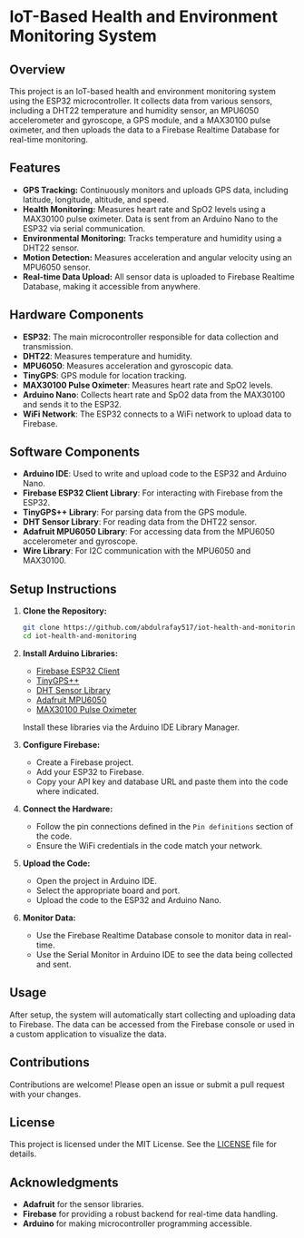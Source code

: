 # IoT-Based Health and Environment Monitoring System

## Overview

This project is an IoT-based health and environment monitoring system using the ESP32 microcontroller. It collects data from various sensors, including a DHT22 temperature and humidity sensor, an MPU6050 accelerometer and gyroscope, a GPS module, and a MAX30100 pulse oximeter, and then uploads the data to a Firebase Realtime Database for real-time monitoring.

## Features

- **GPS Tracking:** Continuously monitors and uploads GPS data, including latitude, longitude, altitude, and speed.
- **Health Monitoring:** Measures heart rate and SpO2 levels using a MAX30100 pulse oximeter. Data is sent from an Arduino Nano to the ESP32 via serial communication.
- **Environmental Monitoring:** Tracks temperature and humidity using a DHT22 sensor.
- **Motion Detection:** Measures acceleration and angular velocity using an MPU6050 sensor.
- **Real-time Data Upload:** All sensor data is uploaded to Firebase Realtime Database, making it accessible from anywhere.

## Hardware Components

- **ESP32**: The main microcontroller responsible for data collection and transmission.
- **DHT22**: Measures temperature and humidity.
- **MPU6050**: Measures acceleration and gyroscopic data.
- **TinyGPS**: GPS module for location tracking.
- **MAX30100 Pulse Oximeter**: Measures heart rate and SpO2 levels.
- **Arduino Nano**: Collects heart rate and SpO2 data from the MAX30100 and sends it to the ESP32.
- **WiFi Network**: The ESP32 connects to a WiFi network to upload data to Firebase.

## Software Components

- **Arduino IDE**: Used to write and upload code to the ESP32 and Arduino Nano.
- **Firebase ESP32 Client Library**: For interacting with Firebase from the ESP32.
- **TinyGPS++ Library**: For parsing data from the GPS module.
- **DHT Sensor Library**: For reading data from the DHT22 sensor.
- **Adafruit MPU6050 Library**: For accessing data from the MPU6050 accelerometer and gyroscope.
- **Wire Library**: For I2C communication with the MPU6050 and MAX30100.

## Setup Instructions

1. **Clone the Repository:**
   ```bash
   git clone https://github.com/abdulrafay517/iot-health-and-monitoring.git
   cd iot-health-and-monitoring
   ```

2. **Install Arduino Libraries:**
   - [Firebase ESP32 Client](https://github.com/mobizt/Firebase-ESP32)
   - [TinyGPS++](https://github.com/mikalhart/TinyGPSPlus)
   - [DHT Sensor Library](https://github.com/adafruit/DHT-sensor-library)
   - [Adafruit MPU6050](https://github.com/adafruit/Adafruit_MPU6050)
   - [MAX30100 Pulse Oximeter](https://github.com/oxullo/Arduino-MAX30100)
   
   Install these libraries via the Arduino IDE Library Manager.

3. **Configure Firebase:**
   - Create a Firebase project.
   - Add your ESP32 to Firebase.
   - Copy your API key and database URL and paste them into the code where indicated.

4. **Connect the Hardware:**
   - Follow the pin connections defined in the `Pin definitions` section of the code.
   - Ensure the WiFi credentials in the code match your network.

5. **Upload the Code:**
   - Open the project in Arduino IDE.
   - Select the appropriate board and port.
   - Upload the code to the ESP32 and Arduino Nano.

6. **Monitor Data:**
   - Use the Firebase Realtime Database console to monitor data in real-time.
   - Use the Serial Monitor in Arduino IDE to see the data being collected and sent.

## Usage

After setup, the system will automatically start collecting and uploading data to Firebase. The data can be accessed from the Firebase console or used in a custom application to visualize the data.

## Contributions

Contributions are welcome! Please open an issue or submit a pull request with your changes.

## License

This project is licensed under the MIT License. See the [LICENSE](LICENSE) file for details.

## Acknowledgments

- **Adafruit** for the sensor libraries.
- **Firebase** for providing a robust backend for real-time data handling.
- **Arduino** for making microcontroller programming accessible.
